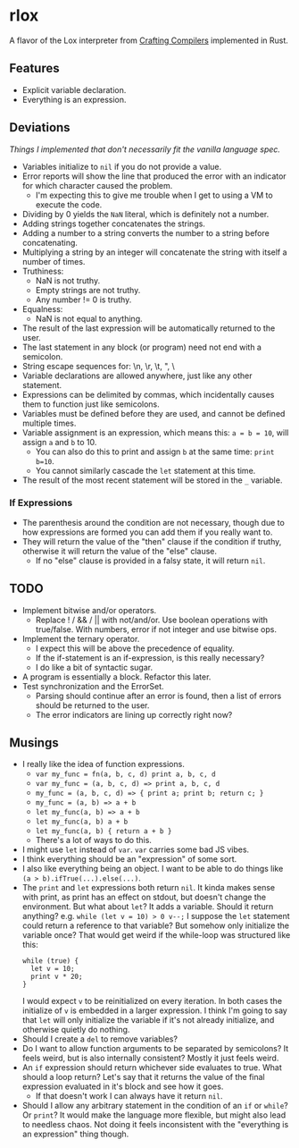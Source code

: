 # rlox

A flavor of the Lox interpreter from [Crafting Compilers](https://www.craftinginterpreters.com/) implemented in Rust.

## Features

- Explicit variable declaration.
- Everything is an expression.

## Deviations
*Things I implemented that don't necessarily fit the vanilla language spec.*

- Variables initialize to `nil` if you do not provide a value.
- Error reports will show the line that produced the error with an indicator for which character caused the problem.
    - I'm expecting this to give me trouble when I get to using a VM to execute the code.
- Dividing by 0 yields the `NaN` literal, which is definitely not a number.
- Adding strings together concatenates the strings.
- Adding a number to a string converts the number to a string before concatenating.
- Multiplying a string by an integer will concatenate the string with itself a number of times.
- Truthiness:
    - NaN is not truthy.
    - Empty strings are not truthy.
    - Any number != 0 is truthy.
- Equalness:
    - NaN is not equal to anything.
- The result of the last expression will be automatically returned to the user.
- The last statement in any block (or program) need not end with a semicolon.
- String escape sequences for: \n, \r, \t, \", \\
- Variable declarations are allowed anywhere, just like any other statement.
- Expressions can be delimited by commas, which incidentally causes them to function just like semicolons.
- Variables must be defined before they are used, and cannot be defined multiple times.
- Variable assignment is an expression, which means this: `a = b = 10`, will assign `a` and `b` to 10.
    - You can also do this to print and assign `b` at the same time: `print b=10`.
    - You cannot similarly cascade the `let` statement at this time.
- The result of the most recent statement will be stored in the `_` variable.

### If Expressions

- The parenthesis around the condition are not necessary, though due to how expressions are formed you can add them if you really want to.
- They will return the value of the "then" clause if the condition if truthy, otherwise it will return the value of the "else" clause.
    - If no "else" clause is provided in a falsy state, it will return `nil`.

## TODO

- Implement bitwise and/or operators.
    - Replace ! / && / || with not/and/or.  Use boolean operations with true/false.  With numbers, error if not integer and use bitwise ops.
- Implement the ternary operator.
    - I expect this will be above the precedence of equality.
    - If the if-statement is an if-expression, is this really necessary?
    - I do like a bit of syntactic sugar.
- A program is essentially a block.  Refactor this later.
- Test synchronization and the ErrorSet.
    - Parsing should continue after an error is found, then a list of errors should be returned to the user.
    - The error indicators are lining up correctly right now?

## Musings

- I really like the idea of function expressions.
    - `var my_func = fn(a, b, c, d) print a, b, c, d`
    - `var my_func = (a, b, c, d) => print a, b, c, d`
    - `my_func = (a, b, c, d) => { print a; print b; return c; }`
    - `my_func = (a, b) => a + b`
    - `let my_func(a, b) => a + b`
    - `let my_func(a, b) a + b`
    - `let my_func(a, b) { return a + b }`
    - There's a lot of ways to do this.
- I might use `let` instead of `var`.  `var` carries some bad JS vibes.
- I think everything should be an "expression" of some sort.
- I also like everything being an object.  I want to be able to do things like `(a > b).ifTrue(...).else(...)`.
- The `print` and `let` expressions both return `nil`.  It kinda makes sense with print, as print has an effect on stdout,
  but doesn't change the environment.  But what about `let`?  It adds a variable.  Should it return anything?
  e.g. `while (let v = 10) > 0 v--;`
  I suppose the `let` statement could return a reference to that variable?  But somehow only initialize the variable once?
  That would get weird if the while-loop was structured like this:
  ```
  while (true) {
    let v = 10;
    print v * 20;
  }
  ```
  I would expect `v` to be reinitialized on every iteration.
  In both cases the initialize of `v` is embedded in a larger expression.
  I think I'm going to say that `let` will only initialize the variable if it's not already initialize, and otherwise quietly do nothing.
- Should I create a `del` to remove variables?
- Do I want to allow function arguments to be separated by semicolons?  It feels weird, but is also internally consistent?
  Mostly it just feels weird.
- An `if` expression should return whichever side evaluates to true.  What should a loop return?  Let's say that it returns the value of the final expression evaluated in it's block and see how it goes.
    - If that doesn't work I can always have it return `nil`.
- Should I allow any arbitrary statement in the condition of an `if` or `while`?  Or `print`?  It would make the language more flexible, but might also lead to needless chaos.  Not doing it feels inconsistent with the "everything is an expression" thing though.

